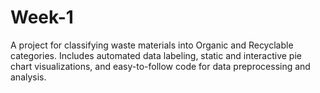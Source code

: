 # Week-1
A project for classifying waste materials into Organic and Recyclable categories. Includes automated data labeling, static and interactive pie chart visualizations, and easy-to-follow code for data preprocessing and analysis.
